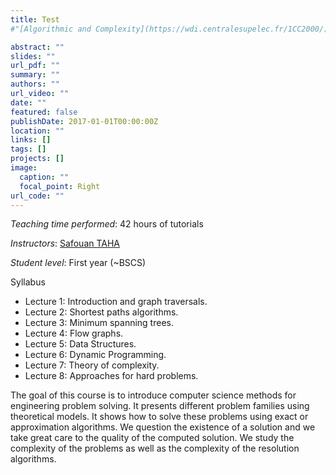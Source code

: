 ```yaml
---
title: Test
#"[Algorithmic and Complexity](https://wdi.centralesupelec.fr/1CC2000/)"

abstract: ""
slides: ""
url_pdf: ""
summary: ""
authors: ""
url_video: ""
date: ""
featured: false
publishDate: 2017-01-01T00:00:00Z
location: ""
links: []
tags: []
projects: []
image:
  caption: ""
  focal_point: Right
url_code: ""
---
```


*Teaching time performed*: 42 hours of tutorials

*Instructors*: [Safouan TAHA](https://www.lri.fr/membre.php?mb=2034)

*Student level*: First year (~BSCS)

Syllabus

- Lecture 1: Introduction and graph traversals.
- Lecture 2: Shortest paths algorithms.
- Lecture 3: Minimum spanning trees.
- Lecture 4: Flow graphs.
- Lecture 5: Data Structures.
- Lecture 6: Dynamic Programming.
- Lecture 7: Theory of complexity.
- Lecture 8: Approaches for hard problems.

The goal of this course is to introduce computer science methods for engineering problem solving. It presents different problem families using theoretical models. It shows how to solve these problems using exact or approximation algorithms. We question the existence of a solution and we take great care to the quality of the computed solution. We study the complexity of the problems as well as the complexity of the resolution algorithms.